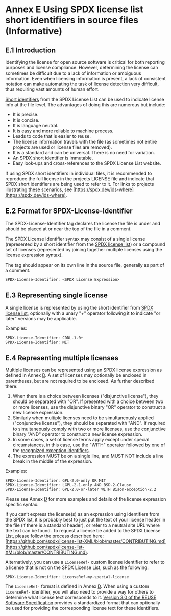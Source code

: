 # Annex E Using SPDX license list short identifiers in source files (Informative)

## E.1 Introduction <a name="E.1"></a>

Identifying the license for open source software is critical for both reporting purposes and license compliance. However, determining the license can sometimes be difficult due to a lack of information or ambiguous information. Even when licensing information is present, a lack of consistent notation can make automating the task of license detection very difficult, thus requiring vast amounts of human effort.

[Short identifiers](https://spdx.org/licenses/) from the SPDX License List can be used to indicate license info at the file level. The advantages of doing this are numerous but include:

* It is precise.
* It is concise.
* It is language neutral.
* It is easy and more reliable to machine process.
* Leads to code that is easier to reuse.
* The license information travels with the file (as sometimes not entire projects are used or license files are removed).
* It is a standard and can be universal. There is no need for variation.
* An SPDX short identifier is immutable.
* Easy look-ups and cross-references to the SPDX License List website.

If using SPDX short identifiers in individual files, it is recommended to reproduce the full license in the projects LICENSE file and indicate that SPDX short identifiers are being used to refer to it. For links to projects illustrating these scenarios, see [https://spdx.dev/ids-where](https://spdx.dev/ids-where).

## E.2 Format for SPDX-License-Identifier <a name="E.2"></a>

The SPDX-License-Identifier tag declares the license the file is under and should be placed at or near the top of the file in a comment. 

The SPDX License Identifier syntax may consist of a single license (represented by a short identifier from the [SPDX license list](https://spdx.org/licenses/)) or a compound set of licenses (represented by joining together multiple licenses using the license expression syntax).

The tag should appear on its own line in the source file, generally as part of a comment.

```text
SPDX-License-Identifier: <SPDX License Expression>
```

## E.3 Representing single license <a name="E.3"></a>

A single license is represented by using the short identifier from [SPDX license list](https://spdx.org/licenses/), optionally with a unary "+" operator following it to indicate "or later" versions may be applicable.

Examples:

```text
SPDX-License-Identifier: CDDL-1.0+
SPDX-License-Identifier: MIT
```

## E.4 Representing multiple licenses <a name="E.4"></a>

Multiple licenses can be represented using an SPDX license expression as defined in Annex [D](SPDX-license-expressions.md). A set of licenses may optionally be enclosed in parentheses, but are not required to be enclosed. As further described there:

1. When there is a choice between licenses ("disjunctive license"), they should be separated with "OR". If presented with a choice between two or more licenses, use the disjunctive binary "OR" operator to construct a new license expression.
2. Similarly when multiple licenses need to be simultaneously applied ("conjunctive license"), they should be separated with "AND". If required to simultaneously comply with two or more licenses, use the conjunctive binary "AND" operator to construct a new license expression.
3. In some cases, a set of license terms apply except under special circumstances, in this case, use the "WITH" operator followed by one of the [recognized exception identifiers](https://spdx.org/licenses/exceptions-index.html).
4. The expression MUST be on a single line, and MUST NOT include a line break in the middle of the expression.

Examples:

```text
SPDX-License-Identifier: GPL-2.0-only OR MIT
SPDX-License-Identifier: LGPL-2.1-only AND BSD-2-Clause
SPDX-License-Identifier: GPL-2.0-or-later WITH Bison-exception-2.2
```

Please see Annex [D](SPDX-license-expressions.md) for more examples and details of the license expression specific syntax.

If you can’t express the license(s) as an expression using identifiers from the SPDX list, it is probably best to just put the text of your license header in the file (if there is a standard header), or refer to a neutral site URL where the text can be found. To request a license be added to the SPDX License List, please follow the process described here: [https://github.com/spdx/license-list-XML/blob/master/CONTRIBUTING.md](https://github.com/spdx/license-list-XML/blob/master/CONTRIBUTING.md).

Alternatively, you can use a `LicenseRef-` custom license identifier to refer to a license that is not on the SPDX License List, such as the following:

```text
SPDX-License-Identifier: LicenseRef-my-special-license
```

The `LicenseRef-` format is defined in Annex [D](SPDX-license-expressions.md). When using a custom `LicenseRef-` identifier, you will also need to provide a way for others to determine what license text corresponds to it. [Version 3.0 of the REUSE Software Specification](https://reuse.software/spec/) provides a standardized format that can optionally be used for providing the corresponding license text for these identifiers.
